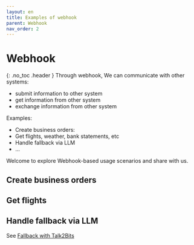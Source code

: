 ```yaml
---
layout: en
title: Examples of webhook 
parent: Webhook
nav_order: 2
---
```


# Webhook
{: .no_toc .header }
Through webhook, We can communicate with other systems:
- submit information to other system
- get information from other system
- exchange information from other system

Examples:

- Create business orders: 
- Get flights, weather, bank statements, etc
- Handle fallback via LLM
- ...

Welcome to explore Webhook-based usage scenarios and share with us.

## Create business orders

## Get flights

## Handle fallback via LLM

See [Fallback with Talk2Bits](/docs/defalut_reply)